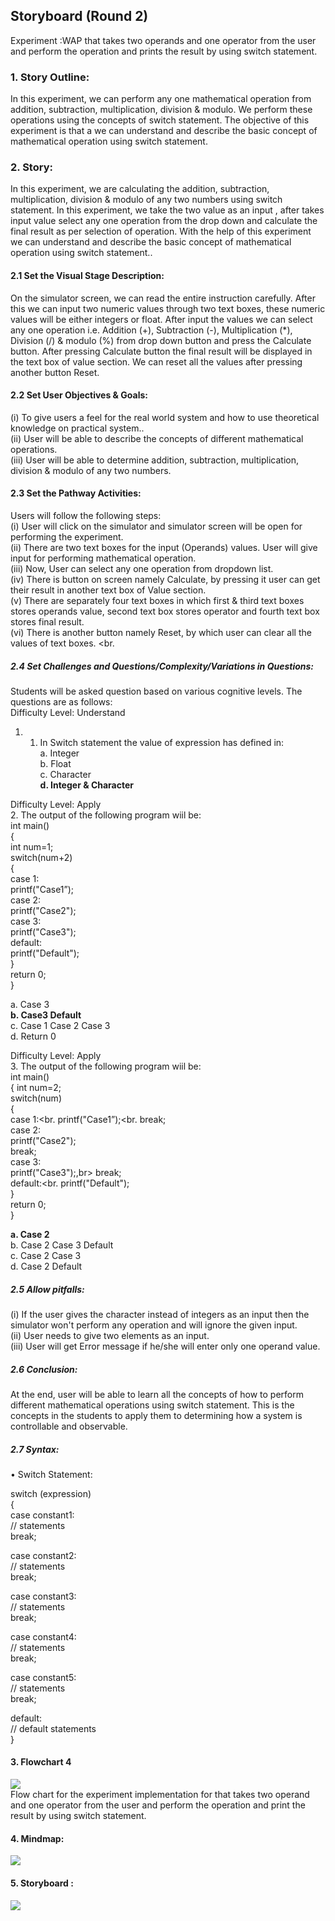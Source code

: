 ## Storyboard (Round 2)

Experiment :WAP that takes two operands and one operator from the user and perform the operation and prints the result by using switch statement.

### 1. Story Outline:

In this experiment, we can perform any one mathematical operation from addition, subtraction, multiplication, division & modulo. We perform these operations using the concepts of switch statement. The objective of this experiment is that a we can understand and describe the basic concept of mathematical operation using switch statement.

### 2. Story:

In this experiment, we are calculating the addition, subtraction, multiplication, division & modulo of any two numbers using switch statement. In this experiment, we take the two value as an input , after takes input value select any one operation from the drop down and calculate the  final result as per selection of operation. With the help of this experiment we can understand and describe the basic concept of mathematical operation using switch statement..<br>

#### 2.1 Set the Visual Stage Description:
On the simulator screen, we can read the entire instruction carefully. After this we can input two numeric values through two text boxes, these numeric values will be either integers or float. After input the values we can select any one operation i.e. Addition (+), Subtraction (-), Multiplication (*), Division (/) & modulo (%) from drop down button and press the Calculate button. After pressing Calculate button the final result will be displayed in the text box of value section. We can reset all the values after pressing another button Reset.  

#### 2.2 Set User Objectives & Goals:
(i) To give users a feel for the real world system and how to use theoretical knowledge on practical system..<br>
(ii) User will be able to describe the concepts of different mathematical operations.<br>
(iii) User will be able to determine addition, subtraction, multiplication, division & modulo of any two numbers.<br>

#### 2.3 Set the Pathway Activities:

Users will follow the following steps:<br>
(i) User will click on the simulator and simulator screen will be open for performing the experiment.<br> 
(ii) There are two text boxes for the input (Operands) values. User will give input for performing mathematical operation.<br>
(iii) Now, User can select any one operation from dropdown list.<br>
(iv) There is button on screen namely Calculate, by pressing it user can get their result in another text box of Value section.<br>
(v) There are separately four text boxes in which first & third text boxes stores operands value, second text box stores operator and fourth text box stores final result.  <br>
(vi) There is another button namely Reset, by which user can clear all the values of text boxes. <br.

##### 2.4 Set Challenges and Questions/Complexity/Variations in Questions:

Students will be asked question based on various cognitive levels. The questions are as follows:<br>
Difficulty Level: Understand<br>
1. 1.	In Switch statement the value of expression has defined in:<br>
a.	Integer <br>
b.	Float <br>
c.	Character <br>
<b>d.	Integer & Character</b><br> 

Difficulty Level: Apply<br>
2.	The output of the following program wiil be:<br>
int main()<br>
   {<br>
     int num=1;<br>
     switch(num+2)<br>
     {<br>
         case 1:<br>
           printf("Case1”);<br>
         case 2:<br>
           printf("Case2");<br>
         case 3:<br>
           printf("Case3");<br>
         default:<br>
          printf("Default");<br>
    }<br>
    return 0;<br>
  }<br>

a.	Case 3<br>
<b>b.	Case3 Default</b><br>
c.	Case 1 Case 2 Case 3<br>
d.	Return 0<br>
   
   Difficulty Level: Apply<br>
3.	The output of the following program wiil be:<br>
int main()<br>
   {
     int num=2;<br>
     switch(num)<br>
     {<br>
         case 1:<br.
           printf("Case1”);<br.
 		break;<br>
         case 2:<br>
           printf("Case2");<br>
		break;<br>
         case 3:<br>
           printf("Case3");,br>
		break;<br>
         default:<br.
          printf("Default");<br>
    }<br>
    return 0;<br>
  }<br>

<b>a.	Case 2</b><br>
b.	Case 2 Case 3 Default<br>
c.	Case 2 Case 3<br>
d.	Case 2  Default<br>


##### 2.5 Allow pitfalls:
(i) If the user gives the character instead of integers as an input then the simulator won't perform any operation and will ignore the given input.<br>
(ii) User needs to give two elements as an input.<br>
(iii) User will get Error message if he/she will enter only one operand value. 


##### 2.6 Conclusion:
At the end, user will be able to learn all the concepts of how to perform different mathematical operations using switch statement. This is the concepts in the students to apply them to determining how a system is controllable and observable.<br>

##### 2.7 Syntax: 
•	 Switch Statement:

switch (expression)<br>
{<br>
   case constant1:<br>
      // statements<br>
      break;

   case constant2:<br>
      // statements<br>
      break;

   case constant3:<br>
      // statements<br>
      break;


   case constant4:<br>
      // statements<br>
      break;


   case constant5:<br>
      // statements<br>
      break;

   default:<br>
      // default statements<br>
}
 


#### 3. Flowchart 4
<img src="flowchart/IMG-20200926-WA0007.jpg"/><br>
Flow chart for the experiment implementation for that takes two operand and one operator from the user and perform the operation and print the result by using switch statement.


#### 4. Mindmap:
<img src="mindmap/mindmapmindmap.png.jpeg.jpeg"/><br>

 

#### 5. Storyboard :
<img src="storyboard/storyboard.png.png"/>


